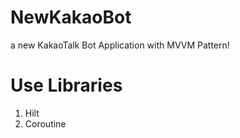 # NewKakaoBot
a new KakaoTalk Bot Application with MVVM Pattern!

# Use Libraries
1. Hilt
2. Coroutine
